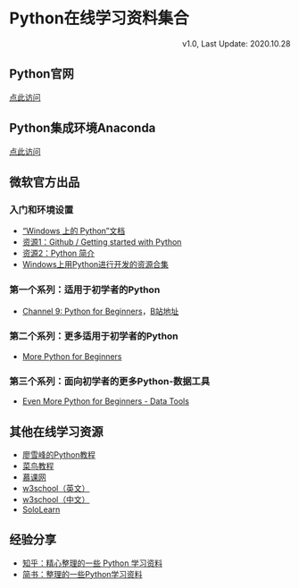 # Python在线学习资料集合

<link rel="stylesheet" href="https://yanwei.github.io/auto-number-title.css" />

<p align='right'>v1.0, Last Update: 2020.10.28</p>

## Python官网

[点此访问](https://www.python.org/)

## Python集成环境Anaconda

[点此访问](https://www.anaconda.com/)

## 微软官方出品

### 入门和环境设置

* [“Windows 上的 Python”文档](https://docs.microsoft.com/zh-cn/windows/python/)
* [资源1：Github / Getting started with Python](https://aka.ms/python-getting-started)
* [资源2：Python 简介](https://docs.microsoft.com/zh-cn/learn/modules/intro-to-python/)
* [Windows上用Python进行开发的资源合集](https://docs.microsoft.com/zh-cn/windows/python/resources)

### 第一个系列：适用于初学者的Python

* [Channel 9: Python for Beginners](https://channel9.msdn.com/Series/Intro-to-Python-Development)，[B站地址](https://www.bilibili.com/video/BV187411f7z9?p=1)

### 第二个系列：更多适用于初学者的Python

* [More Python for Beginners](https://channel9.msdn.com/Series/More-Python-for-Beginners)

### 第三个系列：面向初学者的更多Python-数据工具

* [Even More Python for Beginners - Data Tools](https://channel9.msdn.com/Series/Even-More-Python-for-Beginners-Data-Tools)

## 其他在线学习资源

* [廖雪峰的Python教程](https://www.liaoxuefeng.com/wiki/1016959663602400)
* [菜鸟教程](https://www.runoob.com/python3/python3-tutorial.html)
* [慕课网](https://coding.imooc.com/?c=python)
* [w3school（英文）](https://www.w3schools.com/python/default.asp)
* [w3school（中文）](https://www.w3school.com.cn/python/index.asp)
* [SoloLearn](https://www.sololearn.com/Course/Python/)

## 经验分享

* [知乎：精心整理的一些 Python 学习资料](https://zhuanlan.zhihu.com/p/39187089)
* [简书：整理的一些Python学习资料](https://www.jianshu.com/p/e9bb36a5d63f)